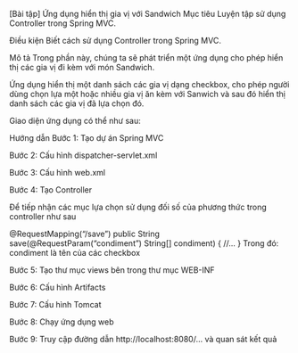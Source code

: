 [Bài tập] Ứng dụng hiển thị gia vị với Sandwich
Mục tiêu
Luyện tập sử dụng Controller trong Spring MVC.

Điều kiện
Biết cách sử dụng Controller trong Spring MVC.

Mô tả
Trong phần này, chúng ta sẽ phát triển một ứng dụng cho phép hiển thị các gia vị đi kèm với món Sandwich.

Ứng dụng hiển thị một danh sách các gia vị dạng checkbox, cho phép người dùng chọn lựa một hoặc nhiều gia vị ăn kèm với Sanwich và sau đó hiển thị danh sách các gia vị đã lựa chọn đó.

Giao diện ứng dụng có thể như sau:



Hướng dẫn
Bước 1: Tạo dự án Spring MVC

Bước 2: Cấu hình dispatcher-servlet.xml

Bước 3: Cấu hình web.xml

Bước 4: Tạo Controller

Để tiếp nhận các mục lựa chọn sử dụng đối số của phương thức trong controller như sau

@RequestMapping(“/save”)
public String save(@RequestParam(“condiment”) String[] condiment) {
    //...
}
Trong đó: condiment là tên của các checkbox

Bước 5: Tạo thư mục views bên trong thư mục WEB-INF

Bước 6: Cấu hình Artifacts

Bước 7: Cấu hình Tomcat

Bước 8: Chạy ứng dụng web 

Bước 9: Truy cập đường dẫn http://localhost:8080/... và quan sát kết quả
